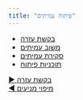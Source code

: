 ```yaml
---
title: "פיתוח עמיתים"
---
```


- [בקשת עזרה](ask-for-help.html)
- [משוב עמיתים](peer-feedback.html)
- [סקירת עמיתים](peer-review.html)
- [תוכניות פיתוח](development-plan.html)


[&#9654; בקשת עזרה](ask-for-help.html)<br/>[&#9664; מיפוי מניעים](driver-mapping.html)

